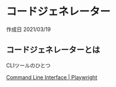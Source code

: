 # コードジェネレーター

作成日 2021/03/19

## コードジェネレーターとは

CLIツールのひとつ

[Command Line Interface \| Playwright](https://playwright.dev/python/docs/cli/)
